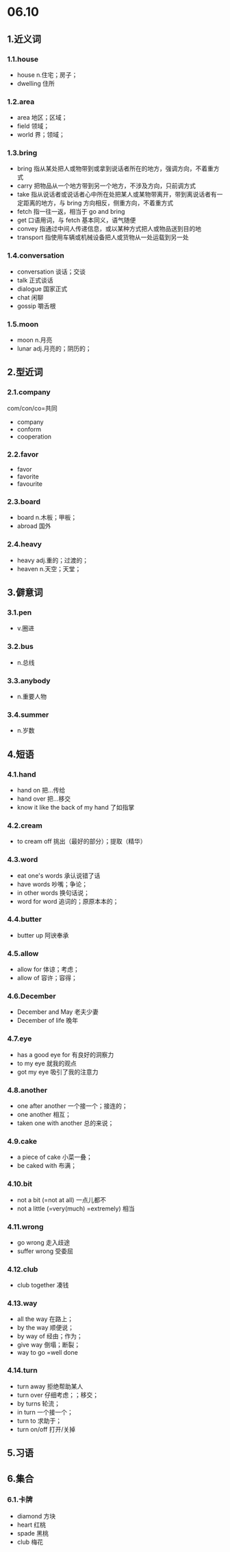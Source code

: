 # 06.10

## 1.近义词

### 1.1.house

- house n.住宅；房子；
- dwelling 住所

### 1.2.area

- area 地区；区域；
- field 领域；
- world 界；领域；

### 1.3.bring

- bring 指从某处把人或物带到或拿到说话者所在的地方，强调方向，不着重方式
- carry 把物品从一个地方带到另一个地方，不涉及方向，只前调方式
- take 指从说话者或说话者心中所在处把某人或某物带离开，带到离说话者有一定距离的地方，与 bring 方向相反，侧重方向，不着重方式
- fetch 指一往一返，相当于 go and bring
- get 口语用词，与 fetch 基本同义，语气随便
- convey 指通过中间人传递信息，或以某种方式把人或物品送到目的地
- transport 指使用车辆或机械设备把人或货物从一处运载到另一处

### 1.4.conversation

- conversation 谈话；交谈
- talk 正式谈话
- dialogue 国家正式
- chat 闲聊
- gossip 嚼舌根

### 1.5.moon

- moon n.月亮
- lunar adj.月亮的；阴历的；

## 2.型近词

### 2.1.company

com/con/co=共同

- company
- conform
- cooperation

### 2.2.favor

- favor
- favorite
- favourite

### 2.3.board

- board n.木板；甲板；
- abroad 国外

### 2.4.heavy

- heavy adj.重的；过渡的；
- heaven n.天空；天堂；

## 3.僻意词

### 3.1.pen

- v.圈进

### 3.2.bus

- n.总线

### 3.3.anybody

- n.重要人物

### 3.4.summer

- n.岁数

## 4.短语

### 4.1.hand

- hand on 把...传给
- hand over 把...移交
- know it like the back of my hand 了如指掌

### 4.2.cream

- to cream off 挑出（最好的部分）；提取（精华）

### 4.3.word

- eat one's words 承认说错了话
- have words 吵嘴；争论；
- in other words 换句话说；
- word for word 追词的；原原本本的；

### 4.4.butter

- butter up 阿谀奉承

### 4.5.allow

- allow for 体谅；考虑；
- allow of 容许；容得；

### 4.6.December

- December and May 老夫少妻
- December of life 晚年

### 4.7.eye

- has a good eye for 有良好的洞察力
- to my eye 就我的观点
- got my eye 吸引了我的注意力

### 4.8.another

- one after another 一个接一个；接连的；
- one another 相互；
- taken one with another 总的来说；

### 4.9.cake

- a piece of cake 小菜一叠；
- be caked with 布满；

### 4.10.bit

- not a bit (=not at all) 一点儿都不
- not a little (=very(much) =extremely) 相当

### 4.11.wrong

- go wrong 走入歧途
- suffer wrong 受委屈

### 4.12.club

- club together 凑钱

### 4.13.way

- all the way 在路上；
- by the way 顺便说；
- by way of 经由；作为；
- give way 倒塌；断裂；
- way to go =well done

### 4.14.turn

- turn away 拒绝帮助某人
- turn over 仔细考虑；；移交；
- by turns 轮流；
- in turn 一个接一个；
- turn to 求助于；
- turn on/off 打开/关掉

## 5.习语

## 6.集合

### 6.1.卡牌

- diamond 方块
- heart 红桃
- spade 黑桃
- club 梅花
